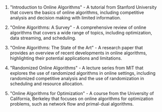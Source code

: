 

1. "Introduction to Online Algorithms" - A tutorial from Stanford University that covers the basics of online algorithms, including competitive analysis and decision making with limited information.

2. "Online Algorithms: A Survey" - A comprehensive review of online algorithms that covers a wide range of topics, including optimization, data streaming, and scheduling.

3. "Online Algorithms: The State of the Art" - A research paper that provides an overview of recent developments in online algorithms, highlighting their potential applications and limitations.

4. "Randomized Online Algorithms" - A lecture series from MIT that explores the use of randomized algorithms in online settings, including randomized competitive analysis and the use of randomization in scheduling and resource allocation.

5. "Online Algorithms for Optimization" - A course from the University of California, Berkeley that focuses on online algorithms for optimization problems, such as network flow and primal-dual algorithms.